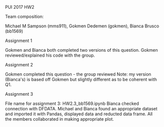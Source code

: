 PUI 2017 HW2

Team composition:

Michael M Sampson (mms911), Gokmen Dedemen (gokmen), Bianca Brusco (bb1569)

Assignment 1

Gokmen and Bianca both completed two versions of this question. Gokmen reviewed/explained his code with the group.

Assignment 2

Gokmen completed this question - the group reviewed 
Note: my version (Bianca's) is based off Gokmen but slightly different as to be coherent with Q1.

Assignment 3

File name for assignment 3: HW2.3_bb1569.ipynb 
Bianca checked connection with DFDATA. 
Michael and Bianca found an appropriate dataset and imported it with Pandas, displayed data and reducted data frame. 
All the members collaborated in making appropriate plot.
